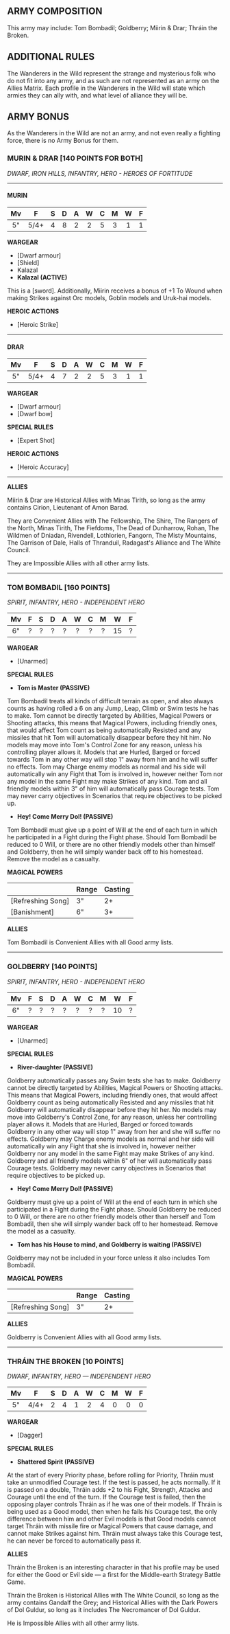 ﻿## ARMY COMPOSITION

This army may include: Tom Bombadil; Goldberry; Miirin & Drar; Thráin the Broken.

## ADDITIONAL RULES

The Wanderers in the Wild represent the strange and mysterious folk who do not fit into any army, and as such are not represented as an army on the Allies Matrix. Each profile in the Wanderers in the Wild will state which armies they can ally with, and what level of alliance they will be.

## ARMY BONUS

As the Wanderers in the Wild are not an army, and not even really a fighting force, there is no Army Bonus for them.

<div class="unitCard" markdown>

### MURIN & DRAR [140 POINTS FOR BOTH]
*DWARF, IRON HILLS, INFANTRY, HERO - HEROES OF FORTITUDE*

---

#### MURIN

| Mv | F | S | D | A | W | C | M | W | F |
|:--:|:--:|:-:|:--:|:-:|:-:|:-:|:-:|:-:|:-:|
| 5" | 5/4+ | 4 | 8 | 2 | 2 | 5 | 3 | 1 | 1 |

**WARGEAR**

- [Dwarf armour]
- [Shield]
- Kalazal
- **Kalazal (ACTIVE)**

This is a [sword]. Additionally, Miirin receives a bonus of +1 To Wound when making Strikes against Orc models, Goblin models and Uruk-hai models.

**HEROIC ACTIONS**

- [Heroic Strike]

---

#### DRAR

| Mv | F | S | D | A | W | C | M | W | F |
|:--:|:--:|:-:|:--:|:-:|:-:|:-:|:-:|:-:|:-:|
| 5" | 5/4+ | 4 | 7 | 2 | 2 | 5 | 3 | 1 | 1 |

**WARGEAR**

- [Dwarf armour]
- [Dwarf bow]

**SPECIAL RULES**

- [Expert Shot]

**HEROIC ACTIONS**

- [Heroic Accuracy]

---

**ALLIES**

Miirin & Drar are Historical Allies with Minas Tirith, so long as the army contains Cirion, Lieutenant of Amon Barad.

They are Convenient Allies with The Fellowship, The Shire, The Rangers of the North, Minas Tirith, The Fiefdoms, The Dead of Dunharrow, Rohan, The Wildmen of Dniadan, Rivendell, Lothlorien, Fangorn, The Misty Mountains, The Garrison of Dale, Halls of Thranduil, Radagast's Alliance and The White Council.

They are Impossible Allies with all other army lists.

</div>

---

<div class="unitCard" markdown>

### TOM BOMBADIL [160 POINTS]
*SPIRIT, INFANTRY, HERO - INDEPENDENT HERO*

| Mv | F | S | D | A | W | C | M | W | F |
|:--:|:--:|:-:|:--:|:-:|:-:|:-:|:-:|:-:|:-:|
| 6" | ? | ? | ? | ? | ? | ? | ? | 15 | ? |

**WARGEAR**

- [Unarmed]

**SPECIAL RULES**

- **Tom is Master (PASSIVE)**

Tom Bombadil treats all kinds of difficult terrain as open, and also always counts as having rolled a 6 on any Jump, Leap, Climb or Swim tests he has to make. Tom cannot be directly targeted by Abilities, Magical Powers or Shooting attacks, this means that Magical Powers, including friendly ones, that would affect Tom count as being automatically Resisted and any missiles that hit Tom will automatically disappear before they hit him. No models may move into Tom's Control Zone for any reason, unless his controlling player allows it. Models that are Hurled, Barged or forced towards Tom in any other way will stop 1" away from him and he will suffer no effects. Tom may Charge enemy models as normal and his side will automatically win any Fight that Tom is involved in, however neither Tom nor any model in the same Fight may make Strikes of any kind. Tom and all friendly models within 3" of him will automatically pass Courage tests. Tom may never carry objectives in Scenarios that require objectives to be picked up.

- **Hey! Come Merry Dol! (PASSIVE)**

Tom Bombadil must give up a point of Will at the end of each turn in which he participated in a Fight during the Fight phase. Should Tom Bombadil be reduced to 0 Will, or there are no other friendly models other than himself and Goldberry, then he will simply wander back off to his homestead. Remove the model as a casualty.

**MAGICAL POWERS**

|         | **Range** | **Casting** |
| ---------------- | --------------- | ----------------- |
| [Refreshing Song] | 3"        | 2+        |
| [Banishment]  | 6"        | 3+        |

**ALLIES**

Tom Bombadil is Convenient Allies with all Good army lists.

</div>

---

<div class="unitCard" markdown>

### GOLDBERRY [140 POINTS]
*SPIRIT, INFANTRY, HERO - INDEPENDENT HERO*

| Mv | F | S | D | A | W | C | M | W | F |
|:--:|:--:|:-:|:--:|:-:|:-:|:-:|:-:|:-:|:-:|
| 6" | ? | ? | ? | ? | ? | ? | ? | 10 | ? |

**WARGEAR**

- [Unarmed]

**SPECIAL RULES**

- **River-daughter (PASSIVE)**

Goldberry automatically passes any Swim tests she has to make. Goldberry cannot be directly targeted by Abilities, Magical Powers or Shooting attacks. This means that Magical Powers, including friendly ones, that would affect Goldberry count as being automatically Resisted and any missiles that hit Goldberry will automatically disappear before they hit her. No models may move into Goldberry's Control Zone, for any reason, unless her controlling player allows it. Models that are Hurled, Barged or forced towards Goldberry in any other way will stop 1" away from her and she will suffer no effects. Goldberry may Charge enemy models as normal and her side will automatically win any Fight that she is involved in, however neither Goldberry nor any model in the same Fight may make Strikes of any kind. Goldberry and all friendly models within 6" of her will automatically pass Courage tests. Goldberry may never carry objectives in Scenarios that require objectives to be picked
up.

- **Hey! Come Merry Dol! (PASSIVE)**

Goldberry must give up a point of Will at the end of each turn in which she participated in a Fight during the Fight phase. Should Goldberry be reduced to 0 Will, or there are no other friendly models other than herself and Tom Bombadil, then she will simply wander back off to her homestead. Remove the model as a casualty.

- **Tom has his House to mind, and Goldberry is waiting (PASSIVE)**

Goldberry may not be included in your force unless it also includes Tom Bombadil.

**MAGICAL POWERS**

|         | **Range** | **Casting** |
| ---------------- | --------------- | ----------------- |
| [Refreshing Song] | 3"        | 2+        |

**ALLIES**

Goldberry is Convenient Allies with all Good army lists.

</div>

---

<div class="unitCard" markdown>

### THRÁIN THE BROKEN [10 POINTS]
*DWARF, INFANTRY, HERO — INDEPENDENT HERO*

| Mv | F | S | D | A | W | C | M | W | F |
|:--:|:--:|:-:|:--:|:-:|:-:|:-:|:-:|:-:|:-:|
| 5" | 4/4+ | 2 | 4 | 1 | 2 | 4 | 0 | 0 | 0 |

**WARGEAR**

- [Dagger]

**SPECIAL RULES**

- **Shattered Spirit (PASSIVE)**

At the start of every Priority phase, before rolling for Priority, Thráin must take an unmodified Courage test. If the test is passed, he acts normally. If it is passed on a double, Thráin adds +2 to his Fight, Strength, Attacks and Courage until the end of the turn. If the Courage test is failed, then the opposing player controls Thráin as if he was one of their models. If Thráin is being used as a Good model, then when he fails his Courage test, the only difference between him and other Evil models is that Good models cannot target Thráin with missile fire or Magical Powers that cause damage, and cannot make Strikes against him. Thráin must always take this Courage test, he can never be forced to automatically pass it.

**ALLIES**

Thráin the Broken is an interesting character in that his profile may be used for either the Good or Evil side — a first for the Middle-earth Strategy Battle Game.

Thráin the Broken is Historical Allies with The White Council, so long as the army contains Gandalf the Grey; and Historical Allies with the Dark Powers of Dol Guldur, so long as it includes The Necromancer of Dol Guldur.

He is Impossible Allies with all other army lists.

</div>